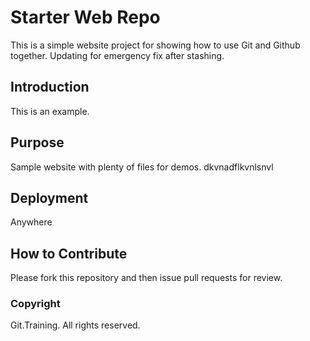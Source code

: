 # Starter Web Repo

This is a simple website project for showing how to use Git and Github together. Updating for emergency fix after stashing.

## Introduction
This is an example.
## Purpose

Sample website with plenty of files for demos. dkvnadflkvnlsnvl

## Deployment
Anywhere
## How to Contribute

Please fork this repository and then issue pull requests for review.

### Copyright
Git.Training. All rights reserved.